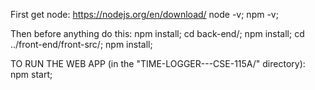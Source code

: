 First get node:
    https://nodejs.org/en/download/
    node -v;
    npm -v;

Then before anything do this:
    npm install;
    cd back-end/;
    npm install;
    cd ../front-end/front-src/;
    npm install;

TO RUN THE WEB APP (in the "TIME-LOGGER---CSE-115A/" directory):
    npm start;